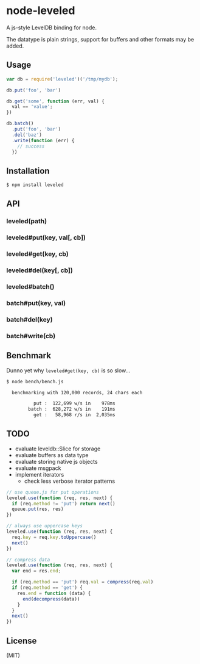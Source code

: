 # node-leveled

A js-style LevelDB binding for node.

The datatype is plain strings, support for buffers and other formats may be
added.

## Usage

```javascript
var db = require('leveled')('/tmp/mydb');

db.put('foo', 'bar')

db.get('some', function (err, val) {
  val == 'value';
})

db.batch()
  .put('foo', 'bar')
  .del('baz')
  .write(function (err) {
    // success
  })
```

## Installation

```bash
$ npm install leveled
```

## API

### leveled(path)

### leveled#put(key, val[, cb])

### leveled#get(key, cb)

### leveled#del(key[, cb])

### leveled#batch()

### batch#put(key, val)
### batch#del(key)

### batch#write(cb)

## Benchmark

Dunno yet why `leveled#get(key, cb)` is so slow...

```bash
$ node bench/bench.js

  benchmarking with 120,000 records, 24 chars each

          put :  122,699 w/s in    978ms
        batch :  628,272 w/s in    191ms
          get :   58,968 r/s in  2,035ms

```

## TODO

* evaluate leveldb::Slice for storage
* evaluate buffers as data type
* evaluate storing native js objects
* evaluate msgpack
* implement iterators
  * check less verbose iterator patterns

```javascript
// use queue.js for put operations
leveled.use(function (req, res, next) {
  if (req.method != 'put') return next()
  queue.put(res, res)
})
```

```javascript
// always use uppercase keys
leveled.use(function (req, res, next) {
  req.key = req.key.toUppercase()
  next()
})
```

```javascript
// compress data
leveled.use(function (req, res, next) {
  var end = res.end;

  if (req.method == 'put') req.val = compress(req.val)
  if (req.method == 'get') {
    res.end = function (data) {
      end(decompress(data))
    }
  }
  next()
})
```

## License

(MIT)
